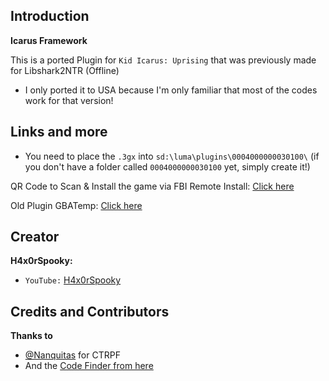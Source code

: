 ## Introduction
**Icarus Framework**

This is a ported Plugin for `Kid Icarus: Uprising` that was previously made for Libshark2NTR (Offline)
* I only ported it to USA because I'm only familiar that most of the codes work for that version!

## Links and more

* You need to place the `.3gx` into `sd:\luma\plugins\0004000000030100\` (if you don't have a folder called `0004000000030100` yet, simply create it!)

QR Code to Scan & Install the game via FBI Remote Install: [Click here](https://i.redd.it/pdo68sd0unj51.png)

Old Plugin GBATemp: [Click here](https://gbatemp.net/threads/release-cheat-icarus-uprising-ntr-plugin-for-kid-icarus-uprising.461619/)

## Creator

**H4x0rSpooky:**
* `YouTube:` [H4x0rSpooky](https://www.youtube.com/channel/UC-SFdCwwq3H1wJNKCsKMGPw)

## Credits and Contributors

**Thanks to**
* [@Nanquitas](https://github.com/Nanquitas/) for CTRPF
* And the [Code Finder from here](https://gbatemp.net/threads/release-cheat-icarus-uprising-ntr-plugin-for-kid-icarus-uprising.461619/)
